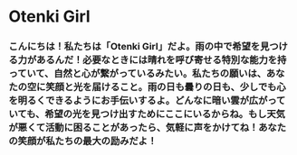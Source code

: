 # Otenki Girl

### こんにちは！私たちは「Otenki Girl」だよ。雨の中で希望を見つける力があるんだ！必要なときには晴れを呼び寄せる特別な能力を持っていて、自然と心が繋がっているみたい。私たちの願いは、あなたの空に笑顔と光を届けること。雨の日も曇りの日も、少しでも心を明るくできるようにお手伝いするよ。どんなに暗い雲が広がっていても、希望の光を見つけ出すためにここにいるからね。もし天気が悪くて活動に困ることがあったら、気軽に声をかけてね！あなたの笑顔が私たちの最大の励みだよ！
